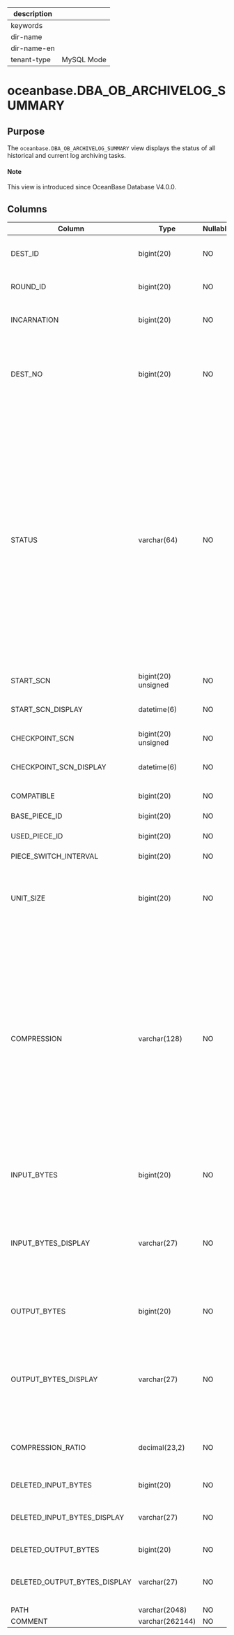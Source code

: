 | description ||
|---|---|
| keywords ||
| dir-name ||
| dir-name-en ||
| tenant-type | MySQL Mode |

# oceanbase.DBA_OB_ARCHIVELOG_SUMMARY

## Purpose

The `oceanbase.DBA_OB_ARCHIVELOG_SUMMARY` view displays the status of all historical and current log archiving tasks.

<main id="notice" type='explain'>
  <h4>Note</h4>
  <p>This view is introduced since OceanBase Database V4.0.0. </p>
</main>

## Columns

| Column | Type | Nullable? | Description |
| --- | --- | --- | --- |
| DEST_ID | bigint(20) | NO | The path ID. The system allocates a unique ID to each specified path. |
| ROUND_ID | bigint(20) | NO | The nth complete clog backup data flow. |
| INCARNATION | bigint(20) | NO | The nth incarnation of the database after the Flashback Database operation. |
| DEST_NO | bigint(20) | NO | The log archive destination number. For example, the destination number of `log_archive_dest` is `0`, and that of `log_archive_dest_1` is `1`. |
| STATUS | varchar(64) | NO | The archiving status.<ul><li>`PREPARE`: The start SCN for log archiving is being prepared.</li> <li>`BEGINNING`: Log archiving is being started.  </li> <li>`DOING`: Log archiving is in progress. </li><li> `INTERRUPTED`: Log archiving is interrupted and requires manual intervention. </li><li>`STOP`: Log archiving is stopped.  </li><li>`STOPPING`: Log archiving is being stopped.  </li><li>`SUSPENDING`: Log archiving is being suspended.  </li><li>`SUSPEND`: Log archiving is suspended.  </li></ul> |
| START_SCN | bigint(20) unsigned | NO | The SCN at which the backup starts. |
| START_SCN_DISPLAY | datetime(6) | NO | The value of `START_SCN` after being converted into the unit of time. |
| CHECKPOINT_SCN | bigint(20) unsigned | NO | The current archive checkpoint. |
| CHECKPOINT_SCN_DISPLAY | datetime(6) | NO | The value of `CHECKPOINT_SCN` after being converted into the unit of time. |
| COMPATIBLE | bigint(20) | NO | The compatibility version. |
| BASE_PIECE_ID | bigint(20) | NO | The ID of the first piece of the round. |
| USED_PIECE_ID | bigint(20) | NO | The ID of the piece used by the round. |
| PIECE_SWITCH_INTERVAL | bigint(20) | NO | The switching interval of pieces. |
| UNIT_SIZE | bigint(20) | NO | The size of the log block into which archived log data is compressed or encrypted. At present, this column is not supported. |
| COMPRESSION | varchar(128) | NO | The compression algorithm. Valid values:<ul><li> `none`: indicates that the archived log data is not compressed. </li><li> `lz4_1.0`: indicates that the `lz4_1.0` compression algorithm is used to compress the archived log data. </li><li>`zstd_1.3.8`: indicates that the `zstd_1.3.8` compression algorithm is used to compress the archived log data.</li></ul>At present, this column is not supported. |
| INPUT_BYTES | bigint(20) | NO | The size of the read data.<li>At present, OceanBase Database does not support this column. |
| INPUT_BYTES_DISPLAY | varchar(27) | NO | The size of the read data with the unit of measurement, for example, 798.01 M or 5.25 G.<li>At present, OceanBase Database does not support this column. |
| OUTPUT_BYTES | bigint(20) | NO | The size of the output data.<li>At present, OceanBase Database does not support this column. |
| OUTPUT_BYTES_DISPLAY | varchar(27) | NO | The size of the output data with the unit of measurement, for example, 798.01 M or 5.25 G.<li>At present, OceanBase Database does not support this column. |
| COMPRESSION_RATIO | decimal(23,2) | NO | The compression ratio.<li>At present, OceanBase Database does not support this column. |
| DELETED_INPUT_BYTES | bigint(20) | NO | The volume of raw data deleted. |
| DELETED_INPUT_BYTES_DISPLAY | varchar(27) | NO | The unit of `DELETED_INPUT_BYTES` after conversion, which can be MB, GB, TB, or PB. |
| DELETED_OUTPUT_BYTES | bigint(20) | NO | The volume of valid data deleted. |
| DELETED_OUTPUT_BYTES_DISPLAY | varchar(27) | NO | The unit of `DELETED_OUTPUT_BYTES` after conversion, which can be MB, GB, TB, or PB. |
| PATH | varchar(2048) | NO | The error prompt. |
| COMMENT | varchar(262144) | NO | The archive path. |
